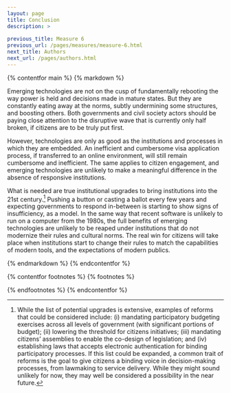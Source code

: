 ```yaml
---
layout: page
title: Conclusion
description: >
  
previous_title: Measure 6
previous_url: /pages/measures/measure-6.html
next_title: Authors
next_url: /pages/authors.html
---
```


{% contentfor main %}
{% markdown %}

Emerging technologies are not on the cusp of fundamentally rebooting the way power is held and decisions made in mature states. But they are constantly eating away at the norms, subtly undermining some structures, and boosting others. Both governments and civil society actors should be paying close attention to the disruptive wave that is currently only half broken, if citizens are to be truly put first.

However, technologies are only as good as the institutions and processes in which they are embedded. An inefficient and cumbersome visa application process, if transferred to an online environment, will still remain cumbersome and inefficient. The same applies to citizen engagement, and emerging technologies are unlikely to make a meaningful difference in the absence of responsive institutions.

What is needed are true institutional upgrades to bring institutions into the 21st century.[^25] Pushing a button or casting a ballot every few years and expecting governments to respond in-between is starting to show signs of insufficiency, as a model. In the same way that recent software is unlikely to run on a computer from the 1980s, the full benefits of emerging technologies are unlikely to be reaped under institutions that do not modernize their rules and cultural norms. The real win for citizens will take place when institutions start to change their rules to match the capabilities of modern tools, and the expectations of modern publics.

{% endmarkdown %}
{% endcontentfor %}

{% contentfor footnotes %}
{% footnotes %}

[^25]: While the list of potential upgrades is extensive, examples of reforms that could be considered include: (i) mandating participatory budgeting exercises across all levels of government (with significant portions of budget); (ii) lowering the threshold for citizens initiatives; (iii) mandating citizens’ assemblies to enable the co-design of legislation; and (iv) establishing laws that accepts electronic authentication for binding participatory processes. If this list could be expanded, a common trait of reforms is the goal to give citizens a binding voice in decision-making processes, from lawmaking to service delivery. While they might sound unlikely for now, they may well be considered a possibility in the near future.

{% endfootnotes %}
{% endcontentfor %}